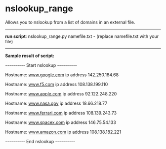 # nslookup_range
Allows you to nslookup from a list of domains in an external file.

------------------------------------------------------------------------------------

**run script**: nslookup_range.py namefile.txt  - (replace namefile.txt with your file)

------------------------------------------------------------------------------------

**Sample result of script:**


---------- Start nslookup ----------

Hostname: www.google.com
 ip address 142.250.184.68

Hostname: www.f5.com
 ip address 108.138.199.110

Hostname: www.apple.com
 ip address 92.122.248.220

Hostname: www.nasa.gov
 ip address 18.66.218.77

Hostname: www.ferrari.com
 ip address 108.139.243.73

Hostname: www.spacex.com
 ip address 146.75.54.133

Hostname: www.amazon.com
 ip address 108.138.182.221

---------- End nslookup ----------


